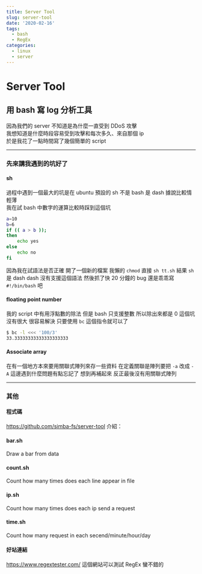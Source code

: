 ```yaml
---
title: Server Tool
slug: server-tool
date: '2020-02-16'
tags:
  - bash
  - RegEx
categories:
  - linux
  - server
---
```


# Server Tool

## 用 bash 寫 log 分析工具

因為我們的 server 不知道是為什麼一直受到 DDoS 攻擊  
我想知道是什麼時段容易受到攻擊和每次多久、來自那個 ip  
於是我花了一點時間寫了幾個簡單的 script

---

### 先來講我遇到的坑好了

#### sh

過程中遇到一個最大的坑是在 ubuntu 預設的 sh 不是 bash
是 dash
據說比較情輕薄  
我在試 bash 中數字的運算比較時踩到這個坑

```bash
a=10
b=6
if (( a > b ));
then
	echo yes
else
	echo no
fi
```

因為我在試語法是否正確
開了一個新的檔案
我懶的 `chmod` 直接 `sh tt.sh`
結果 `sh` 是 dash
dash 沒有支援這個語法
然後抓了快 20 分鐘的 bug
還是乖乖寫 `#!/bin/bash` 吧

#### floating point number

我的 script 中有用浮點數的除法
但是 bash 只支援整數
所以除出來都是 0
這個坑沒有很大
很容易解決
只要使用 `bc` 這個指令就可以了

```bash
$ bc -l <<< '100/3'
33.33333333333333333333
```

#### Associate array

在有一個地方本來要用關聯式陣列來存一些資料
在定義關聯是陣列要把 `-a` 改成 `-A`
這邊遇到什麼問題有點忘記了
想到再補起來
反正最後沒有用關聯式陣列

---

### 其他

#### 程式碼

https://github.com/simba-fs/server-tool
介紹：

#### bar.sh

Draw a bar from data

#### count.sh

Count how many times does each line appear in file

#### ip.sh

Count how many times does each ip send a request

#### time.sh

Count how many request in each secend/minute/hour/day

#### 好站連結

https://www.regextester.com/
這個網站可以測試 RegEx
蠻不錯的
